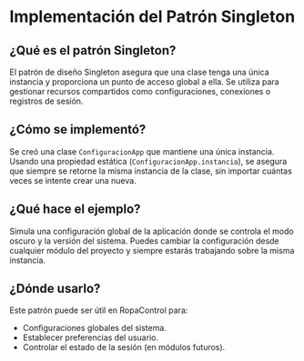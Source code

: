 # Implementación del Patrón Singleton

## ¿Qué es el patrón Singleton?

El patrón de diseño Singleton asegura que una clase tenga una única instancia y proporciona un punto de acceso global a ella. Se utiliza para gestionar recursos compartidos como configuraciones, conexiones o registros de sesión.

## ¿Cómo se implementó?

Se creó una clase `ConfiguracionApp` que mantiene una única instancia. Usando una propiedad estática (`ConfiguracionApp.instancia`), se asegura que siempre se retorne la misma instancia de la clase, sin importar cuántas veces se intente crear una nueva.

## ¿Qué hace el ejemplo?

Simula una configuración global de la aplicación donde se controla el modo oscuro y la versión del sistema. Puedes cambiar la configuración desde cualquier módulo del proyecto y siempre estarás trabajando sobre la misma instancia.

## ¿Dónde usarlo?

Este patrón puede ser útil en RopaControl para:

- Configuraciones globales del sistema.
- Establecer preferencias del usuario.
- Controlar el estado de la sesión (en módulos futuros).
